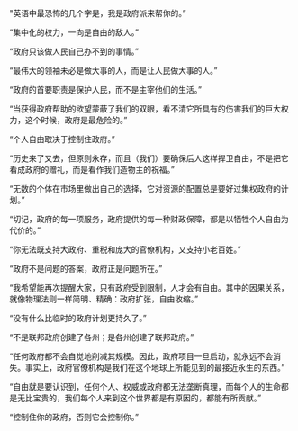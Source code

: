 "英语中最恐怖的几个字是，我是政府派来帮你的。” 

“集中化的权力，一向是自由的敌人。” 

“政府只该做人民自己办不到的事情。” 

“最伟大的领袖未必是做大事的人，而是让人民做大事的人。” 

“政府的首要职责是保护人民，而不是主宰他们的生活。” 

“当获得政府帮助的欲望蒙蔽了我们的双眼，看不清它所具有的伤害我们的巨大权力，这个时候，政府是最危险的。” 

“个人自由取决于控制住政府。” 

“历史来了又去，但原则永存，而且（我们）要确保后人这样捍卫自由，不是把它看成政府的赠礼，而是看作我们造物主的祝福。” 

“无数的个体在市场里做出自己的选择，它对资源的配置总是要好过集权政府的计划。” 

“切记，政府的每一项服务，政府提供的每一种财政保障，都是以牺牲个人自由为代价的。” 

“你无法既支持大政府、重税和庞大的官僚机构，又支持小老百姓。” 

“政府不是问题的答案，政府正是问题所在。” 

“我希望能再次提醒大家，只有政府受到限制，人才会有自由。其中的因果关系，就像物理法则一样简明、精确：政府扩张，自由收缩。” 

“没有什么比临时的政府计划更持久了。” 

“不是联邦政府创建了各州；是各州创建了联邦政府。” 

“任何政府都不会自觉地削减其规模。因此，政府项目一旦启动，就永远不会消失。事实上，政府官僚机构是我们在这个地球上所能见到的最接近永生的东西。” 

“自由就是要认识到，任何个人、权威或政府都无法垄断真理，而每个人的生命都是无比宝贵的，我们每个人来到这个世界都是有原因的，都能有所贡献。” 

“控制住你的政府，否则它会控制你。”